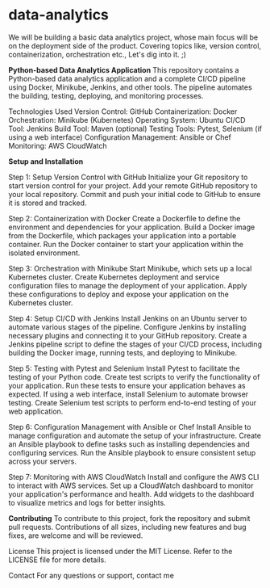 # data-analytics
We will be building a basic data analytics project, whose main focus will be on the deployment side of the product. Covering topics like, version control, containerization, orchestration etc., Let's dig into it. ;)


**Python-based Data Analytics Application**
This repository contains a Python-based data analytics application and a complete CI/CD pipeline using Docker, Minikube, Jenkins, and other tools. The pipeline automates the building, testing, deploying, and monitoring processes.

Technologies Used
Version Control: GitHub
Containerization: Docker
Orchestration: Minikube (Kubernetes)
Operating System: Ubuntu
CI/CD Tool: Jenkins
Build Tool: Maven (optional)
Testing Tools: Pytest, Selenium (if using a web interface)
Configuration Management: Ansible or Chef
Monitoring: AWS CloudWatch

**Setup and Installation**

Step 1: Setup Version Control with GitHub
Initialize your Git repository to start version control for your project.
Add your remote GitHub repository to your local repository.
Commit and push your initial code to GitHub to ensure it is stored and tracked.

Step 2: Containerization with Docker
Create a Dockerfile to define the environment and dependencies for your application.
Build a Docker image from the Dockerfile, which packages your application into a portable container.
Run the Docker container to start your application within the isolated environment.

Step 3: Orchestration with Minikube
Start Minikube, which sets up a local Kubernetes cluster.
Create Kubernetes deployment and service configuration files to manage the deployment of your application.
Apply these configurations to deploy and expose your application on the Kubernetes cluster.

Step 4: Setup CI/CD with Jenkins
Install Jenkins on an Ubuntu server to automate various stages of the pipeline.
Configure Jenkins by installing necessary plugins and connecting it to your GitHub repository.
Create a Jenkins pipeline script to define the stages of your CI/CD process, including building the Docker image, running tests, and deploying to Minikube.

Step 5: Testing with Pytest and Selenium
Install Pytest to facilitate the testing of your Python code.
Create test scripts to verify the functionality of your application.
Run these tests to ensure your application behaves as expected.
If using a web interface, install Selenium to automate browser testing.
Create Selenium test scripts to perform end-to-end testing of your web application.

Step 6: Configuration Management with Ansible or Chef
Install Ansible to manage configuration and automate the setup of your infrastructure.
Create an Ansible playbook to define tasks such as installing dependencies and configuring services.
Run the Ansible playbook to ensure consistent setup across your servers.

Step 7: Monitoring with AWS CloudWatch
Install and configure the AWS CLI to interact with AWS services.
Set up a CloudWatch dashboard to monitor your application's performance and health.
Add widgets to the dashboard to visualize metrics and logs for better insights.


**Contributing**
To contribute to this project, fork the repository and submit pull requests. Contributions of all sizes, including new features and bug fixes, are welcome and will be reviewed.

License
This project is licensed under the MIT License. Refer to the LICENSE file for more details.

Contact
For any questions or support, contact me
